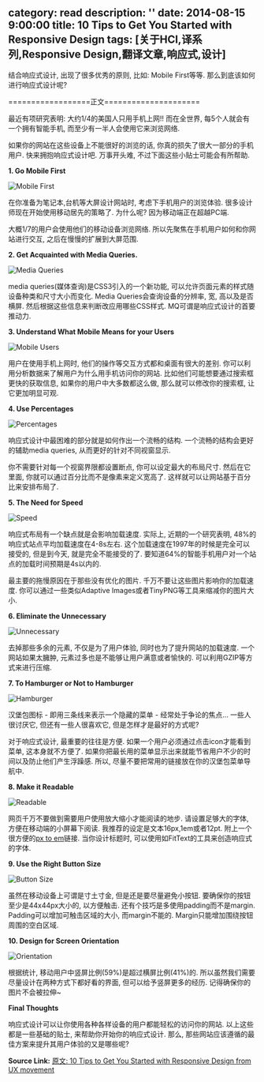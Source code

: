 category: read
description: ''
date: 2014-08-15 9:00:00
title: 10 Tips to Get You Started with Responsive Design
tags: [关于HCI,译系列,Responsive Design,翻译文章,响应式,设计]
---

结合响应式设计, 出现了很多优秀的原则, 比如: Mobile First等等. 那么到底该如何进行响应式设计呢?

==================正文=====================

最近有项研究表明: 大约1/4的美国人只用手机上网!! 而在全世界, 每5个人就会有一个拥有智能手机, 而至少有一半人会使用它来浏览网络.

如果你的网站在这些设备上不能很好的浏览的话, 你真的损失了很大一部分的手机用户. 快来拥抱响应式设计吧. 万事开头难, 不过下面这些小贴士可能会有所帮助.

<strong>1. Go Mobile First</strong>

<img src="http://uxmovement.com/wp-content/uploads/2014/08/responsive-design-1.png" alt="Mobile First">

在你准备为笔记本,台机等大屏设计网站时, 考虑下手机用户的浏览体验. 很多设计师现在开始使用移动居先的策略了. 为什么呢? 因为移动端正在超越PC端.

大概1/7的用户会使用他们的移动设备浏览网络. 所以先聚焦在手机用户如何和你网站进行交互, 之后在慢慢的扩展到大屏范围.

<strong>2. Get Acquainted with Media Queries.</strong>

<img src="http://uxmovement.com/wp-content/uploads/2014/08/responsive-design-2.png" alt="Media Queries">

media queries(媒体查询)是CSS3引入的一个新功能, 可以允许页面元素的样式随设备种类和尺寸大小而变化. Media Queries会查询设备的分辨率, 宽, 高以及是否横屏. 然后根据这些信息来判断改应用哪些CSS样式. MQ可谓是响应式设计的首要推动力.

<strong>3. Understand What Mobile Means for your Users</strong>

<img src="http://uxmovement.com/wp-content/uploads/2014/08/responsive-design-3.png" alt="Mobile Users">

用户在使用手机上网时, 他们的操作等交互方式都和桌面有很大的差别. 你可以利用分析数据来了解用户为什么用手机访问你的网站. 比如他们可能想要通过搜索框更快的获取信息, 如果你的用户中大多数都这么做, 那么就可以修改你的搜索框, 让它更加明显可观.

<strong>4. Use Percentages</strong>

<img src="http://uxmovement.com/wp-content/uploads/2014/08/responsive-design-4.png" alt="Percentages">

响应式设计中最困难的部分就是如何作出一个流畅的结构. 一个流畅的结构会更好的辅助media queries, 从而更好的针对不同视窗显示.

你不需要针对每一个视窗界限都设置断点, 你可以设定最大的布局尺寸. 然后在它里面, 你就可以通过百分比而不是像素来定义宽高了. 这样就可以让网站基于百分比来安排布局了.

<strong>5. The Need for Speed</strong>

<img src="http://uxmovement.com/wp-content/uploads/2014/08/responsive-design-5.png" alt="Speed">

响应式布局有一个缺点就是会影响加载速度. 实际上, 近期的一个研究表明, 48%的响应式站点平均加载速度在4-8s左右. 这个加载速度在1997年的时候是完全可以接受的, 但是到今天, 就是完全不能接受的了. 要知道64%的智能手机用户对一个站点的加载时间预期是4s以内的.

最主要的拖慢原因在于那些没有优化的图片. 千万不要让这些图片影响你的加载速度. 你可以通过一些类似Adaptive Images或者TinyPNG等工具来缩减你的图片大小.

<strong>6. Eliminate the Unnecessary</strong>

<img src="http://uxmovement.com/wp-content/uploads/2014/08/responsive-design-6.png" alt="Unnecessary">

去掉那些多余的元素, 不仅是为了用户体验, 同时也为了提升网站的加载速度. 一个网站如果太臃肿, 元素过多也是不能够让用户满意或者愉快的. 可以利用GZIP等方式来进行压缩.

<strong>7. To Hamburger or Not to Hamburger</strong>

<img src="http://uxmovement.com/wp-content/uploads/2014/08/responsive-design-7.png" alt="Hamburger">

汉堡包图标 - 即用三条线来表示一个隐藏的菜单 - 经常处于争论的焦点... 一些人很讨厌它, 但还有一些人很喜欢它, 但是怎样才是最好的方式呢?

对于响应式设计, 最重要的往往是方便. 如果一个用户必须通过点击icon才能看到菜单, 这本身就不方便了. 如果你把最长用的菜单显示出来就能节省用户不少的时间以及防止他们产生浮躁感. 所以, 尽量不要把常用的链接放在你的汉堡包菜单导航中.

<strong>8. Make it Readable</strong>

<img src="http://uxmovement.com/wp-content/uploads/2014/08/responsive-design-8.png" alt="Readable">

网页千万不要做到需要用户使用放大缩小才能阅读的地步. 请设置足够大的字体, 方便在移动端的小屏幕下阅读. 我推荐的设定是文本16px,1em或者12pt. 附上一个很方便的<a href="http://pxtoem.com/">px to em</a>链接. 当你设计标题时, 可以使用如FitText的工具来创造响应式的字体.

<strong>9. Use the Right Button Size</strong>

<img src="http://uxmovement.com/wp-content/uploads/2014/08/responsive-desing-9.png" alt="Button Size">

虽然在移动设备上可谓是寸土寸金, 但是还是要尽量避免小按钮. 要确保你的按钮至少是44x44px大小的, 以方便触击. 还有个技巧是多使用padding而不是margin. Padding可以增加可触击区域的大小, 而margin不能的. Margin只能增加围绕按钮周围的空白区域.

<strong>10. Design for Screen Orientation</strong>

<img src="http://uxmovement.com/wp-content/uploads/2014/08/responsive-design-10.png" alt="Orientation">

根据统计, 移动用户中竖屏比例(59%)是超过横屏比例(41%)的. 所以虽然我们需要尽量设计在两种方式下都好看的界面, 但可以给予竖屏更多的经历. 记得确保你的图片不会被拉伸~

<strong>Final Thoughts</strong>

响应式设计可以让你使用各种各样设备的用户都能轻松的访问你的网站. 以上这些都是一些基础的贴士, 来帮助你开始你的响应式设计. 那么, 那些网站应该遵循的最佳方案来提升其用户体验的又是哪些呢?

<strong>Source Link:</strong>
<a href="http://uxmovement.com/mobile/10-tips-to-get-you-started-with-responsive-design/">原文: 10 Tips to Get You Started with Responsive Design from UX movement</a>
